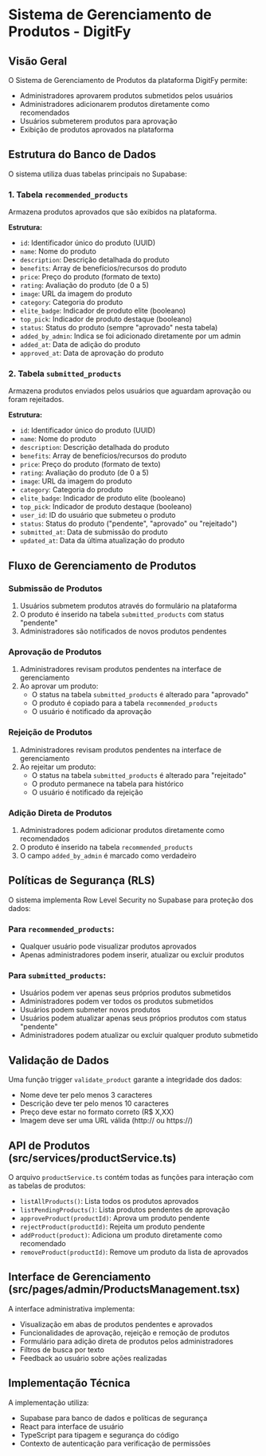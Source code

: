 # Sistema de Gerenciamento de Produtos - DigitFy

## Visão Geral

O Sistema de Gerenciamento de Produtos da plataforma DigitFy permite:
- Administradores aprovarem produtos submetidos pelos usuários
- Administradores adicionarem produtos diretamente como recomendados
- Usuários submeterem produtos para aprovação
- Exibição de produtos aprovados na plataforma

## Estrutura do Banco de Dados

O sistema utiliza duas tabelas principais no Supabase:

### 1. Tabela `recommended_products`

Armazena produtos aprovados que são exibidos na plataforma.

**Estrutura:**
- `id`: Identificador único do produto (UUID)
- `name`: Nome do produto
- `description`: Descrição detalhada do produto
- `benefits`: Array de benefícios/recursos do produto
- `price`: Preço do produto (formato de texto)
- `rating`: Avaliação do produto (de 0 a 5)
- `image`: URL da imagem do produto
- `category`: Categoria do produto
- `elite_badge`: Indicador de produto elite (booleano)
- `top_pick`: Indicador de produto destaque (booleano)
- `status`: Status do produto (sempre "aprovado" nesta tabela)
- `added_by_admin`: Indica se foi adicionado diretamente por um admin
- `added_at`: Data de adição do produto
- `approved_at`: Data de aprovação do produto

### 2. Tabela `submitted_products`

Armazena produtos enviados pelos usuários que aguardam aprovação ou foram rejeitados.

**Estrutura:**
- `id`: Identificador único do produto (UUID)
- `name`: Nome do produto
- `description`: Descrição detalhada do produto
- `benefits`: Array de benefícios/recursos do produto
- `price`: Preço do produto (formato de texto)
- `rating`: Avaliação do produto (de 0 a 5)
- `image`: URL da imagem do produto
- `category`: Categoria do produto
- `elite_badge`: Indicador de produto elite (booleano)
- `top_pick`: Indicador de produto destaque (booleano)
- `user_id`: ID do usuário que submeteu o produto
- `status`: Status do produto ("pendente", "aprovado" ou "rejeitado")
- `submitted_at`: Data de submissão do produto
- `updated_at`: Data da última atualização do produto

## Fluxo de Gerenciamento de Produtos

### Submissão de Produtos
1. Usuários submetem produtos através do formulário na plataforma
2. O produto é inserido na tabela `submitted_products` com status "pendente"
3. Administradores são notificados de novos produtos pendentes

### Aprovação de Produtos
1. Administradores revisam produtos pendentes na interface de gerenciamento
2. Ao aprovar um produto:
   - O status na tabela `submitted_products` é alterado para "aprovado"
   - O produto é copiado para a tabela `recommended_products`
   - O usuário é notificado da aprovação

### Rejeição de Produtos
1. Administradores revisam produtos pendentes na interface de gerenciamento
2. Ao rejeitar um produto:
   - O status na tabela `submitted_products` é alterado para "rejeitado"
   - O produto permanece na tabela para histórico
   - O usuário é notificado da rejeição

### Adição Direta de Produtos
1. Administradores podem adicionar produtos diretamente como recomendados
2. O produto é inserido na tabela `recommended_products`
3. O campo `added_by_admin` é marcado como verdadeiro

## Políticas de Segurança (RLS)

O sistema implementa Row Level Security no Supabase para proteção dos dados:

### Para `recommended_products`:
- Qualquer usuário pode visualizar produtos aprovados
- Apenas administradores podem inserir, atualizar ou excluir produtos

### Para `submitted_products`:
- Usuários podem ver apenas seus próprios produtos submetidos
- Administradores podem ver todos os produtos submetidos
- Usuários podem submeter novos produtos
- Usuários podem atualizar apenas seus próprios produtos com status "pendente"
- Administradores podem atualizar ou excluir qualquer produto submetido

## Validação de Dados

Uma função trigger `validate_product` garante a integridade dos dados:
- Nome deve ter pelo menos 3 caracteres
- Descrição deve ter pelo menos 10 caracteres
- Preço deve estar no formato correto (R$ X,XX)
- Imagem deve ser uma URL válida (http:// ou https://)

## API de Produtos (src/services/productService.ts)

O arquivo `productService.ts` contém todas as funções para interação com as tabelas de produtos:

- `listAllProducts()`: Lista todos os produtos aprovados
- `listPendingProducts()`: Lista produtos pendentes de aprovação
- `approveProduct(productId)`: Aprova um produto pendente
- `rejectProduct(productId)`: Rejeita um produto pendente
- `addProduct(product)`: Adiciona um produto diretamente como recomendado
- `removeProduct(productId)`: Remove um produto da lista de aprovados

## Interface de Gerenciamento (src/pages/admin/ProductsManagement.tsx)

A interface administrativa implementa:
- Visualização em abas de produtos pendentes e aprovados
- Funcionalidades de aprovação, rejeição e remoção de produtos
- Formulário para adição direta de produtos pelos administradores
- Filtros de busca por texto
- Feedback ao usuário sobre ações realizadas

## Implementação Técnica

A implementação utiliza:
- Supabase para banco de dados e políticas de segurança
- React para interface de usuário
- TypeScript para tipagem e segurança do código
- Contexto de autenticação para verificação de permissões
